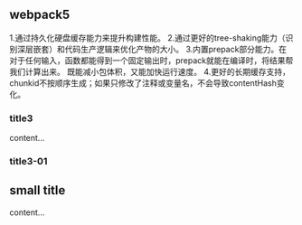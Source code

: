 ## webpack5

1.通过持久化硬盘缓存能力来提升构建性能。
2.通过更好的tree-shaking能力（识别深层嵌套）和代码生产逻辑来优化产物的大小。
3.内置prepack部分能力。在对于任何输入，函数都能得到一个固定输出时，prepack就能在编译时，将结果帮我们计算出来。
  既能减小包体积，又能加快运行速度。
4.更好的长期缓存支持，chunkid不按顺序生成；如果只修改了注释或变量名，不会导致contentHash变化。

### title3
content...

### title3-01

## small title
content...
